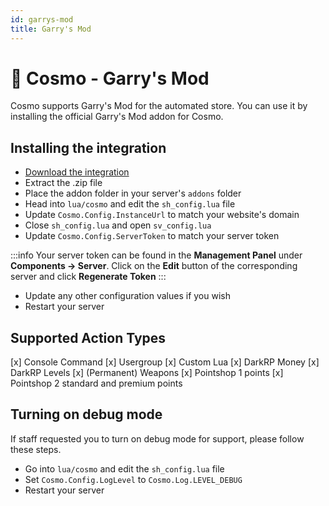 ```yaml
---
id: garrys-mod
title: Garry's Mod
---
```


# 🔫 Cosmo - Garry's Mod
Cosmo supports Garry's Mod for the automated store. You can use it by installing the official Garry's Mod addon for Cosmo.

## Installing the integration
* [Download the integration](https://github.com/tbdscripts/cosmo-gmod/archive/refs/heads/master.zip)
* Extract the .zip file 
* Place the addon folder in your server's `addons` folder
* Head into `lua/cosmo` and edit the `sh_config.lua` file
* Update `Cosmo.Config.InstanceUrl` to match your website's domain
* Close `sh_config.lua` and open `sv_config.lua`
* Update `Cosmo.Config.ServerToken` to match your server token

:::info
Your server token can be found in the **Management Panel** under **Components -> Server**.
Click on the **Edit** button of the corresponding server and click **Regenerate Token**
:::
* Update any other configuration values if you wish
* Restart your server

## Supported Action Types
[x] Console Command
[x] Usergroup
[x] Custom Lua
[x] DarkRP Money
[x] DarkRP Levels
[x] (Permanent) Weapons
[x] Pointshop 1 points
[x] Pointshop 2 standard and premium points

## Turning on debug mode
If staff requested you to turn on debug mode for support, please follow these steps.

* Go into `lua/cosmo` and edit the `sh_config.lua` file
* Set `Cosmo.Config.LogLevel` to `Cosmo.Log.LEVEL_DEBUG`
* Restart your server